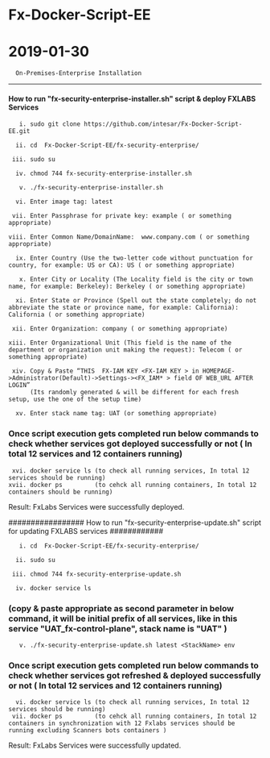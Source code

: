 # Fx-Docker-Script-EE
# 2019-01-30

      On-Premises-Enterprise Installation
----------------------------------------------------------------------------------------------------

#### How to run "fx-security-enterprise-installer.sh" script & deploy FXLABS Services  ############# 


     
       i. sudo git clone https://github.com/intesar/Fx-Docker-Script-EE.git

      ii. cd  Fx-Docker-Script-EE/fx-security-enterprise/

     iii. sudo su

      iv. chmod 744 fx-security-enterprise-installer.sh

       v. ./fx-security-enterprise-installer.sh

      vi. Enter image tag: latest 

     vii. Enter Passphrase for private key: example ( or something appropriate)

    viii. Enter Common Name/DomainName:  www.company.com ( or something appropriate)

      ix. Enter Country (Use the two-letter code without punctuation for country, for example: US or CA): US ( or something appropriate)

       x. Enter City or Locality (The Locality field is the city or town name, for example: Berkeley): Berkeley ( or something appropriate)
                    
      xi. Enter State or Province (Spell out the state completely; do not abbreviate the state or province name, for example: California): California ( or something appropriate)
                      
     xii. Enter Organization: company ( or something appropriate)
                     
    xiii. Enter Organizational Unit (This field is the name of the department or organization unit making the request): Telecom ( or something appropriate) 
                                                   
     xiv. Copy & Paste “THIS  FX-IAM KEY <FX-IAM KEY > in HOMEPAGE->Administrator(Default)->Settings-><FX_IAM* > field OF WEB_URL AFTER LOGIN” 
          (Its randomly generated & will be different for each fresh setup, use the one of the setup time)
                 
      xv. Enter stack name tag: UAT (or something appropriate)
         
### Once script execution gets completed run below commands to check whether services got deployed successfully or not ( In total 12 services and 12 containers running) ######### 
     xvi. docker service ls (to check all running services, In total 12 services should be running)
    xvii. docker ps         (to cehck all running containers, In total 12 containers should be running)
         
Result: FxLabs Services were successfully deployed.
                          
                    
                   
                    
################# How to run "fx-security-enterprise-update.sh" script for updating FXLABS services ############
          
       i. cd  Fx-Docker-Script-EE/fx-security-enterprise/

      ii. sudo su

     iii. chmod 744 fx-security-enterprise-update.sh

      iv. docker service ls 
###  (copy & paste appropriate <StackName> as second parameter in below command, it will be initial prefix of all services, like in this service "UAT_fx-control-plane",  stack name is "UAT" ) ####
 
       v. ./fx-security-enterprise-update.sh latest <StackName> env

### Once script execution gets completed run below commands to check whether services got refreshed & deployed successfully or not ( In total 12 services and 12 containers running) ######### 
      vi. docker service ls (to check all running services, In total 12 services should be running)
     vii. docker ps         (to cehck all running containers, In total 12 containers in synchronization with 12 Fxlabs services should be running excluding Scanners bots containers )
         
Result: FxLabs Services were successfully updated.
  
       
